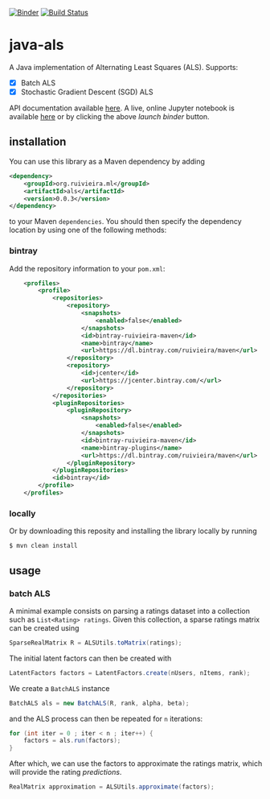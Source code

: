 [![Binder](https://mybinder.org/badge_logo.svg)](https://mybinder.org/v2/gh/ruivieira/java-als/master?filepath=docs%2Fexamples.ipynb)
[![Build Status](https://travis-ci.org/ruivieira/java-als.svg?branch=master)](https://travis-ci.org/ruivieira/java-als)
# java-als
A Java implementation of Alternating Least Squares (ALS).
Supports:

- [x] Batch ALS
- [x] Stochastic Gradient Descent (SGD) ALS

API documentation available [here](https://ruivieira.github.io/java-als/). 
A live, online Jupyter notebook is available [here](https://mybinder.org/v2/gh/ruivieira/java-als/master?filepath=docs%2Fexamples.ipynb) or by clicking the above _launch binder_ button.

## installation

You can use this library as a Maven dependency by adding

```xml
<dependency>
    <groupId>org.ruivieira.ml</groupId>
    <artifactId>als</artifactId>
    <version>0.0.3</version>
</dependency>
```

to your Maven `dependencies`.
You should then specify the dependency location by using one of the following methods:

### bintray

Add the repository information to your `pom.xml`:

```xml
    <profiles>
        <profile>
            <repositories>
                <repository>
                    <snapshots>
                        <enabled>false</enabled>
                    </snapshots>
                    <id>bintray-ruivieira-maven</id>
                    <name>bintray</name>
                    <url>https://dl.bintray.com/ruivieira/maven</url>
                </repository>
                <repository>
                    <id>jcenter</id>
                    <url>https://jcenter.bintray.com/</url>
                </repository>
            </repositories>
            <pluginRepositories>
                <pluginRepository>
                    <snapshots>
                        <enabled>false</enabled>
                    </snapshots>
                    <id>bintray-ruivieira-maven</id>
                    <name>bintray-plugins</name>
                    <url>https://dl.bintray.com/ruivieira/maven</url>
                </pluginRepository>
            </pluginRepositories>
            <id>bintray</id>
        </profile>
    </profiles>
```

### locally

Or by downloading this reposity and installing the library locally by running

```text
$ mvn clean install
```

## usage

### batch ALS

A minimal example consists on parsing a ratings dataset into a collection such as `List<Rating> ratings`. Given this collection, a sparse ratings matrix can be created using

```java
SparseRealMatrix R = ALSUtils.toMatrix(ratings);
```

The initial latent factors can then be created with

```java
LatentFactors factors = LatentFactors.create(nUsers, nItems, rank);
```
We create a `BatchALS` instance

```java
BatchALS als = new BatchALS(R, rank, alpha, beta);
```
and the ALS process can then be repeated for `n` iterations:

```java
for (int iter = 0 ; iter < n ; iter++) {
	factors = als.run(factors);
}
```

After which, we can use the factors to approximate the ratings matrix, which will provide the rating _predictions_.

```java
RealMatrix approximation = ALSUtils.approximate(factors);
```
